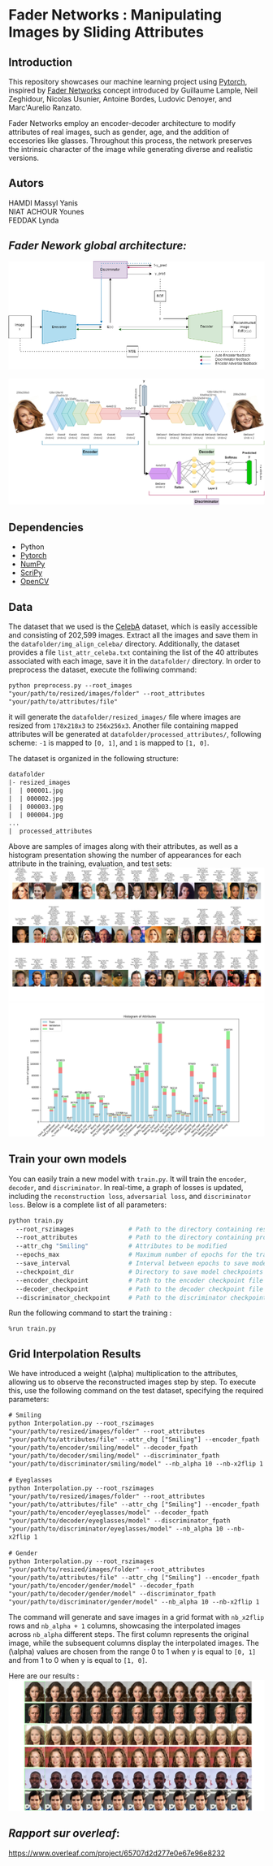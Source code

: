 # Fader Networks : Manipulating Images by Sliding Attributes

## Introduction

This repository showcases our machine learning project using [Pytorch](https://pytorch.org/), inspired by [Fader Networks](https://arxiv.org/abs/1706.00409) concept introduced by Guillaume Lample, Neil Zeghidour, Nicolas Usunier, Antoine Bordes, Ludovic Denoyer, and Marc'Aurelio Ranzato.

Fader Networks employ an encoder-decoder architecture to modify attributes of real images, such as gender, age, and the addition of eccesories like glasses. Throughout this process, the network preserves the intrinsic character of the image while generating diverse and realistic versions.

## Autors

HAMDI Massyl Yanis  
NIAT ACHOUR Younes   
FEDDAK Lynda  

## *Fader Nework global architecture:*

![Alt Text](Results/architecture.png "Main architecture : Encoder, decoder and discriminator")

![Alt Text](Results/detailed%20architecture.png "Detailed architecture : Encoder, decoder and discriminator")

## Dependencies
- Python
- [Pytorch](https://pytorch.org/)
- [NumPy](https://numpy.org/)
- [ScriPy](https://scipy.org/)
- [OpenCV](https://opencv.org/)

## Data
The dataset that we used is the [CelebA](https://mmlab.ie.cuhk.edu.hk/projects/CelebA.html) dataset, which is easily accessible and consisting of 202,599 images. Extract all the images and save them in the `datafolder/img_align_celeba/` directory. Additionally, the dataset provides a file `list_attr_celeba.txt` containing the list of the 40 attributes associated with each image, save it in the `datafolder/` directory. In order to preprocess the dataset, execute the folliwing command: 
```batch
python preprocess.py --root_images "your/path/to/resized/images/folder" --root_attributes "your/path/to/attributes/file"
```

it will generate the `datafolder/resized_images/` file where images are resized from `178x218x3` to `256x256x3`. Another file containing mapped attributes will be generated at `datafolder/processed_attributes/`, following scheme: `-1` is mapped to `[0, 1]`, and `1` is mapped to `[1, 0]`. 

The dataset is organized in the following structure:
```
datafolder
|- resized_images
|  | 000001.jpg
|  | 000002.jpg
|  | 000003.jpg
|  | 000004.jpg
...
|  processed_attributes
```
Above are samples of images along with their attributes, as well as a histogram presentation showing the number of appearances for each attribute in the training, evaluation, and test sets:
![Alt Text](Results/dataset.png "Dataset Overview: Sample Images")
![Alt Text](Results/histogram_attributes.png "Distribution of Attribute Appearances in Training, Evaluation, and Test Sets")

## Train your own models
You can easily train a new model with `train.py`. It will train the `encoder`, `decoder`, and `discriminator`. In real-time, a graph of losses is updated, including the `reconstruction loss`, `adversarial loss`, and `discriminator loss`. Below is a complete list of all parameters:

```bash
python train.py
  --root_rszimages               # Path to the directory containing resized images
  --root_attributes              # Path to the directory containing processed attributes
  --attr_chg "Smiling"           # Attributes to be modified 
  --epochs_max                   # Maximum number of epochs for the training loop
  --save_interval                # Interval between epochs to save model checkpoints
  --checkpoint_dir               # Directory to save model checkpoints
  --encoder_checkpoint           # Path to the encoder checkpoint file for resuming training
  --decoder_checkpoint           # Path to the decoder checkpoint file for resuming training
  --discriminator_checkpoint     # Path to the discriminator checkpoint file for resuming training
```

Run the following command to start the training :
```batch
%run train.py 
```

## Grid Interpolation Results
We have introduced a weight (\alpha) multiplication to the attributes, allowing us to observe the reconstructed images step by step. To execute this, use the following command on the test dataset, specifying the required parameters:

```batch
# Smiling
python Interpolation.py --root_rszimages "your/path/to/resized/images/folder" --root_attributes "your/path/to/attributes/file" --attr_chg ["Smiling"] --encoder_fpath "your/path/to/encoder/smiling/model" --decoder_fpath "your/path/to/decoder/smiling/model" --discriminator_fpath "your/path/to/discriminator/smiling/model" --nb_alpha 10 --nb-x2flip 1 

# Eyeglasses
python Interpolation.py --root_rszimages "your/path/to/resized/images/folder" --root_attributes "your/path/to/attributes/file" --attr_chg ["Smiling"] --encoder_fpath "your/path/to/encoder/eyeglasses/model" --decoder_fpath "your/path/to/decoder/eyeglasses/model" --discriminator_fpath "your/path/to/discriminator/eyeglasses/model" --nb_alpha 10 --nb-x2flip 1 

# Gender
python Interpolation.py --root_rszimages "your/path/to/resized/images/folder" --root_attributes "your/path/to/attributes/file" --attr_chg ["Smiling"] --encoder_fpath "your/path/to/encoder/gender/model" --decoder_fpath "your/path/to/decoder/gender/model" --discriminator_fpath "your/path/to/discriminator/gender/model" --nb_alpha 10 --nb-x2flip 1 

```

The command will generate and save images in a grid format with `nb_x2flip` rows and `nb_alpha + 1` columns, showcasing the interpolated images across `nb_alpha` different steps. The first column represents the original image, while the subsequent columns display the interpolated images. The (\alpha) values are chosen from the range 0 to 1 when y is equal to `[0, 1]` and from 1 to 0 when y is equal to `[1, 0]`. 

Here are our results :
![Alt Text](Results/smiling_grid.png "Interpolated Results: Smiling Grid")

## *Rapport sur overleaf*:
https://www.overleaf.com/project/65707d2d277e0e67e96e8232
